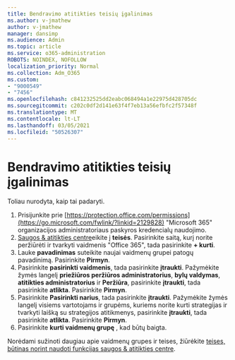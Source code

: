 ```yaml
---
title: Bendravimo atitikties teisių įgalinimas
ms.author: v-jmathew
author: v-jmathew
manager: dansimp
ms.audience: Admin
ms.topic: article
ms.service: o365-administration
ROBOTS: NOINDEX, NOFOLLOW
localization_priority: Normal
ms.collection: Adm_O365
ms.custom:
- "9000549"
- "7456"
ms.openlocfilehash: c841232525dd2eabc068494a1e22975d428705dc
ms.sourcegitcommit: c202c0df2d141e63f4f7eb13a56efbfc2f57348f
ms.translationtype: MT
ms.contentlocale: lt-LT
ms.lasthandoff: 03/05/2021
ms.locfileid: "50526307"
---
```

# <a name="enable-permissions-for-communication-compliance"></a>Bendravimo atitikties teisių įgalinimas

Toliau nurodyta, kaip tai padaryti.

1. Prisijunkite prie [https://protection.office.com/permissions](https://go.microsoft.com/fwlink/?linkid=2129828) "Microsoft 365" organizacijos administratoriaus paskyros kredencialų naudojimo.
2. [Saugos & atitikties centre](https://go.microsoft.com/fwlink/?linkid=2101341)eikite į **teisės**. Pasirinkite saitą, kurį norite peržiūrėti ir tvarkyti vaidmenis "Office 365", tada pasirinkite **\+ kurti**.
3. Lauke **pavadinimas** suteikite naujai vaidmenų grupei patogų pavadinimą. Pasirinkite **Pirmyn**.
4. Pasirinkite **pasirinkti vaidmenis**, tada pasirinkite **įtraukti**. Pažymėkite žymės langelį **priežiūros peržiūros administratorius**, **bylų valdymas**, **atitikties administratorius** ir **Peržiūra**, pasirinkite **įtraukti**, tada pasirinkite **atlikta**. Pasirinkite **Pirmyn**.
5. Pasirinkite **Pasirinkti narius**, tada pasirinkite **įtraukti**. Pažymėkite žymės langelį visiems vartotojams ir grupėms, kuriems norite kurti strategijas ir tvarkyti laišką su strategijos atitikmenys, pasirinkite **įtraukti**, tada pasirinkite **atlikta**. Pasirinkite **Pirmyn**.
6. Pasirinkite **kurti vaidmenų grupę** , kad būtų baigta.

Norėdami sužinoti daugiau apie vaidmenų grupes ir teises, žiūrėkite [teises, būtinas norint naudoti funkcijas saugos & atitikties centre](https://go.microsoft.com/fwlink/?linkid=2114184).
